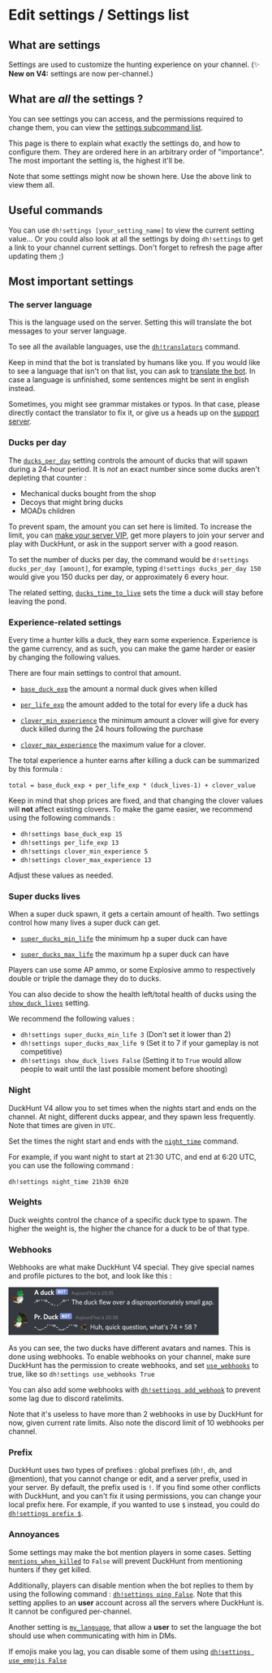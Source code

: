 # Edit settings / Settings list

## What are settings

Settings are used to customize the hunting experience on your channel. \(✨ **New on V4:** settings are now
per-channel.\)

## What are _all_ the settings ?

You can see settings you can access, and the permissions required to change them, you can view
the [settings subcommand list](https://duckhunt.me/commands?command=settings).

This page is there to explain what exactly the settings do, and how to configure them. They are ordered here in an
arbitrary order of "importance". The most important the setting is, the highest it'll be.

Note that some settings might now be shown here. Use the above link to view them all.

## Useful commands

You can use `dh!settings [your_setting_name]` to view the current setting value... Or you could also look at all the
settings by doing `dh!settings` to get a link to your channel current settings. Don't forget to refresh the page after
updating them ;\)

## Most important settings

### The server language

This is the language used on the server. Setting this will translate the bot messages to your server language.

To see all the available languages, use the [`dh!translators`](https://duckhunt.me/commands?command=translators)
command.

Keep in mind that the bot is translated by humans like you. If you would like to see a language that isn't on that list,
you can ask to [translate the bot](../players-guide/how-to-contribute-to-the-bot.md). In case a language is unfinished,
some sentences might be sent in english instead.

Sometimes, you might see grammar mistakes or typos. In that case, please directly contact the translator to fix it, or
give us a heads up on the [support server](https://discordapp.com/invite/2BksEkV).

### Ducks per day

The [`ducks_per_day`](https://duckhunt.me/commands?command=settings%20ducks_per_day) setting controls the amount of
ducks that will spawn during a 24-hour period. It is _not_ an exact number since some ducks aren't depleting that
counter :

* Mechanical ducks bought from the shop
* Decoys that might bring ducks
* MOADs children

To prevent spam, the amount you can set here is limited. To increase the limit, you
can [make your server VIP](../players-guide/how-to-contribute-to-the-bot.md), get more players to join your server and
play with DuckHunt, or ask in the support server with a good reason.

To set the number of ducks per day, the command would be `d!settings ducks_per_day [amount]`, for example,
typing `d!settings ducks_per_day 150` would give you 150 ducks per day, or approximately 6 every hour.

The related setting, [`ducks_time_to_live`](https://duckhunt.me/commands?command=settings%20ducks_time_to_live) sets the
time a duck will stay before leaving the pond.

### Experience-related settings

Every time a hunter kills a duck, they earn some experience. Experience is the game currency, and as such, you can make
the game harder or easier by changing the following values.

There are four main settings to control that amount.

* [`base_duck_exp`](https://duckhunt.me/commands?command=settings%20base_duck_exp) the amount a normal duck gives when killed

* [`per_life_exp`](https://duckhunt.me/commands?command=settings%20per_life_exp) the amount added to the total for every life a duck has

* [`clover_min_experience`](https://duckhunt.me/commands?command=settings%20clover_min_experience) the minimum amount a clover will give for every duck killed during the 24 hours following the purchase

* [`clover_max_experience`](https://duckhunt.me/commands?command=settings%20clover_max_experience) the maximum value for a clover.

The total experience a hunter earns after killing a duck can be summarized by this formula :

`total = base_duck_exp + per_life_exp * (duck_lives-1) + clover_value`

Keep in mind that shop prices are fixed, and that changing the clover values will **not** affect existing clovers. To
make the game easier, we recommend using the following commands :

* `dh!settings base_duck_exp 15`
* `dh!settings per_life_exp 13`
* `dh!settings clover_min_experience 5`
* `dh!settings clover_max_experience 13`

Adjust these values as needed.

### Super ducks lives

When a super duck spawn, it gets a certain amount of health. Two settings control how many lives a super duck can get.

* [`super_ducks_min_life`](https://duckhunt.me/commands?command=settings%20super_ducks_in_life) the minimum hp a super duck can have

* [`super_ducks_max_life`](https://duckhunt.me/commands?command=settings%20super_ducks_max_life) the maximum hp a super duck can have

Players can use some AP ammo, or some Explosive ammo to respectively double or triple the damage they do to ducks.

You can also decide to show the health left/total health of ducks using
the [`show_duck_lives`](https://duckhunt.me/commands?command=settings%20show_duck_lives) setting.

We recommend the following values :

* `dh!settings super_ducks_min_life 3` \(Don't set it lower than 2\)
* `dh!settings super_ducks_max_life 9` \(Set it to 7 if your gameplay is not competitive\)
* `dh!settings show_duck_lives False` \(Setting it to `True` would allow people to wait until the last possible moment
  before shooting\)

### Night

DuckHunt V4 allow you to set times when the nights start and ends on the channel. At night, different ducks appear, and
they spawn less frequently. Note that times are given in `UTC`.

Set the times the night start and ends with
the [`night_time`](https://duckhunt.me/commands?command=settings%20night_time) command.

For example, if you want night to start at 21:30 UTC, and end at 6:20 UTC, you can use the following command :

`dh!settings night_time 21h30 6h20`

### Weights

Duck weights control the chance of a specific duck type to spawn. The higher the weight is, the higher the chance for a
duck to be of that type.

### Webhooks

Webhooks are what make DuckHunt V4 special. They give special names and profile pictures to the bot, and look like
this :

![What do webhooks look like ?](../.gitbook/assets/webhooks.png)

As you can see, the two ducks have different avatars and names. This is done using webhooks. To enable webhooks on your
channel, make sure DuckHunt has the permission to create webhooks, and
set [`use_webhooks`](https://duckhunt.me/commands?command=settings%20use_webhooks) to true, like
so `dh!settings use_webhooks True`

You can also add some webhooks
with [`dh!settings add_webhook`](https://duckhunt.me/commands?command=settings%20add_webhook) to prevent some lag due to
discord ratelimits.

Note that it's useless to have more than 2 webhooks in use by DuckHunt for now, given current rate limits. Also note the
discord limit of 10 webhooks per channel.

### Prefix

DuckHunt uses two types of prefixes : global prefixes \(`dh!`, `dh`, and @mention\), that you cannot change or edit, and
a server prefix, used in your server. By default, the prefix used is `!`. If you find some other conflicts with
DuckHunt, and you can't fix it using permissions, you can change your local prefix here. For example, if you wanted to
use `$` instead, you could do [`dh!settings prefix $`](https://duckhunt.me/commands?command=settings%20prefix).

### Annoyances

Some settings may make the bot mention players in some cases.
Setting [`mentions_when_killed`](https://duckhunt.me/commands?command=settings%20mentions_when_killed) to `False` will
prevent DuckHunt from mentioning hunters if they get killed.

Additionally, players can disable mention when the bot replies to them by using the following
command : [`dh!settings ping False`](https://duckhunt.me/commands?command=settings%20ping). Note that this setting
applies to an **user** account across all the servers where DuckHunt is. It cannot be configured per-channel.

Another setting is [`my_language`](https://duckhunt.me/commands?command=settings%20my_language), that allow a **user**
to set the language the bot should use when communicating with him in DMs.

If emojis make you lag, you can disable some of them
using [`dh!settings use_emojis False`](https://duckhunt.me/commands?command=settings%20use_emojis)


